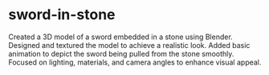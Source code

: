 # sword-in-stone
Created a 3D model of a sword embedded in a stone using Blender. Designed and textured the model to achieve a realistic look. Added basic animation to depict the sword being pulled from the stone smoothly. Focused on lighting, materials, and camera angles to enhance visual appeal.
